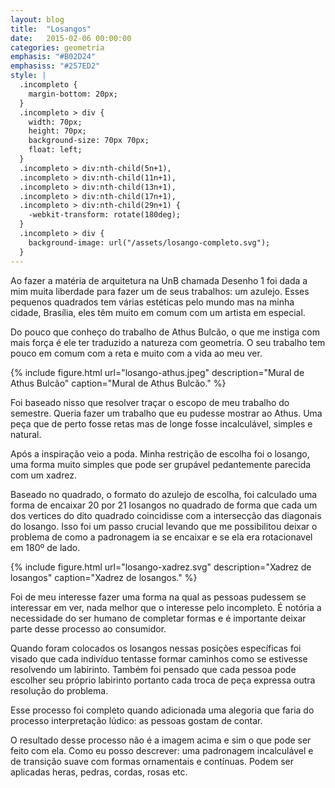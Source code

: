 ```yaml
---
layout: blog
title:  "Losangos"
date:   2015-02-06 00:00:00
categories: geometria
emphasis: "#B02D24"
emphasiss: "#257ED2"
style: |
  .incompleto {
    margin-bottom: 20px;
  }
  .incompleto > div {
    width: 70px;
    height: 70px;
    background-size: 70px 70px;
    float: left;
  }
  .incompleto > div:nth-child(5n+1),
  .incompleto > div:nth-child(11n+1),
  .incompleto > div:nth-child(13n+1),
  .incompleto > div:nth-child(17n+1),
  .incompleto > div:nth-child(29n+1) {
    -webkit-transform: rotate(180deg);
  }
  .incompleto > div {
    background-image: url("/assets/losango-completo.svg");
  }
---
```


Ao fazer a matéria de arquitetura na UnB chamada Desenho 1 foi dada a mim muita liberdade para fazer um de seus trabalhos: um azulejo.
Esses pequenos quadrados tem várias estéticas pelo mundo mas na minha cidade, Brasília, eles têm muito em comum com um artista em especial.

Do pouco que conheço do trabalho de Athus Bulcão, o que me instiga com mais força é ele ter traduzido a natureza com geometria.
O seu trabalho tem pouco em comum com a reta e muito com a vida ao meu ver.

{% include figure.html url="losango-athus.jpeg" description="Mural de Athus Bulcão" caption="Mural de Athus Bulcão." %}

Foi baseado nisso que resolver traçar o escopo de meu trabalho do semestre.
Queria fazer um trabalho que eu pudesse mostrar ao Athus.
Uma peça que de perto fosse retas mas de longe fosse incalculável, simples e natural.

Após a inspiração veio a poda.
Minha restrição de escolha foi o losango, uma forma muito simples que pode ser grupável pedantemente parecida com um xadrez.

Baseado no quadrado, o formato do azulejo de escolha, foi calculado uma forma de encaixar 20 por 21 losangos no quadrado de forma que cada um dos vertices do dito quadrado coincidisse com a intersecção das diagonais do losango.
Isso foi um passo crucial levando que me possibilitou deixar o problema de como a padronagem ia se encaixar e se ela era rotacionavel em 180º de lado.

{% include figure.html url="losango-xadrez.svg" description="Xadrez de losangos" caption="Xadrez de losangos." %}

Foi de meu interesse fazer uma forma na qual as pessoas pudessem se interessar em ver, nada melhor que o interesse pelo incompleto.
É notória a necessidade do ser humano de completar formas e é importante deixar parte desse processo ao consumidor.

Quando foram colocados os losangos nessas posições específicas foi visado que cada indivíduo tentasse formar caminhos como se estivesse resolvendo um labirinto.
Também foi pensado que cada pessoa pode escolher seu próprio labirinto portanto cada troca de peça expressa outra resolução do problema.

Esse processo foi completo quando adicionada uma alegoria que faria do processo interpretação lúdico: as pessoas gostam de contar.

<script src="https://code.jquery.com/jquery-2.2.0.min.js"></script>
<script>
  $(document).ready(function($) {
    for (var i = 0; i <= 48; i++) {
      $(".incompleto").append("<div></div>");
    }
  });
</script>

<div class="incompleto clearfix"></div>

O resultado desse processo não é a imagem acima e sim o que pode ser feito com ela.
Como eu posso descrever: uma padronagem incalculável e de transição suave com formas ornamentais e contínuas.
Podem ser aplicadas heras, pedras, cordas, rosas etc.
